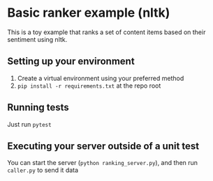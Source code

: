 # Basic ranker example (nltk)

This is a toy example that ranks a set of content items based on their sentiment using nltk.

## Setting up your environment

1. Create a virtual environment using your preferred method
2. `pip install -r requirements.txt` at the repo root

## Running tests

Just run `pytest`

## Executing your server outside of a unit test

You can start the server (`python ranking_server.py`), and then run `caller.py` to send it data
